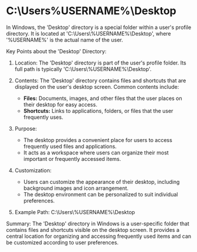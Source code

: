 # C:\Users\%USERNAME%\Desktop

In Windows, the 'Desktop' directory is a special folder within a user's profile directory.
It is located at 'C:\\Users\\%USERNAME%\\Desktop', where '%USERNAME%' is the actual name of the user.

Key Points about the 'Desktop' Directory:

1. Location:
   The 'Desktop' directory is part of the user's profile folder. Its full path is typically 'C:\\Users\\%USERNAME%\\Desktop'.

2. Contents:
   The 'Desktop' directory contains files and shortcuts that are displayed on the user's desktop screen. Common contents include:
   - **Files:** Documents, images, and other files that the user places on their desktop for easy access.
   - **Shortcuts:** Links to applications, folders, or files that the user frequently uses.

3. Purpose:
   - The desktop provides a convenient place for users to access frequently used files and applications.
   - It acts as a workspace where users can organize their most important or frequently accessed items.

4. Customization:
   - Users can customize the appearance of their desktop, including background images and icon arrangement.
   - The desktop environment can be personalized to suit individual preferences.

5. Example Path:
C:\\Users\\%USERNAME%\\Desktop

Summary:
The 'Desktop' directory in Windows is a user-specific folder that contains files and shortcuts visible on the desktop screen.
It provides a central location for organizing and accessing frequently used items and can be customized according to user preferences.